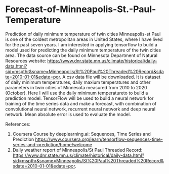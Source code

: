 # Forecast-of-Minneapolis-St.-Paul-Temperature
Prediction of daily minimum temperature of twin cities
Minneapolis-st Paul is one of the coldest metropolitan areas in United States, where I have lived for the past seven years. I am interested in applying tensorflow to build a model used for predicting the daily minimum temperature of the twin cities area. The data source can be found on Minnesota Department of Natural Resources website: https://www.dnr.state.mn.us/climate/historical/daily-data.html?sid=mspthr&sname=Minneapolis/St%20Paul%20Threaded%20Record&sdate=2010-01-01&edate=por. A csv data file will be downloaded. It is dataset of daily minimum temperatures, daily maxium temperatures and other parameters in twin cities of Minnesota measured from 2010 to 2020 (October). Here I will use the daily minimum temperatureto to build a prediction model. TensorFlow will be used to build a neural network for training of the time series data and make a forecast, with combination of convolutional neural network, recurrent neural network and deep neural network. Mean absolute error is used to evaluate the model.

References:
1. Coursera Course by deeplearning.ai: Sequences, Time Series and Prediction
https://www.coursera.org/learn/tensorflow-sequences-time-series-and-prediction/home/welcome
2. Daily weather report of Minneapolis/St Paul Threaded Record:
 https://www.dnr.state.mn.us/climate/historical/daily-data.html?sid=mspthr&sname=Minneapolis/St%20Paul%20Threaded%20Record&sdate=2010-01-01&edate=por.
